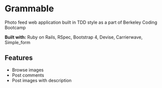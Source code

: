 # Grammable

Photo feed web application built in TDD style as a part of Berkeley Coding Bootcamp

**Built with:** Ruby on Rails, RSpec, Bootstrap 4, Devise, Carrierwave, Simple_form

## Features

- Browse images
- Post comments
- Post images with description
